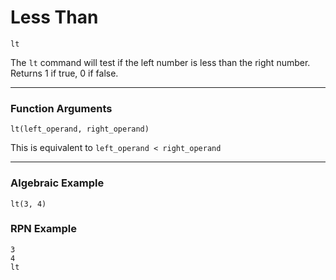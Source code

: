 # Less Than
`lt`

The `lt` command will test if the left number is less than the right number. Returns 1 if true, 0 if false.

----

### Function Arguments
```plaintext
lt(left_operand, right_operand)
```

This is equivalent to `left_operand < right_operand`

----

### Algebraic Example
```plaintext
lt(3, 4)
```

### RPN Example
```plaintext
3
4
lt
```